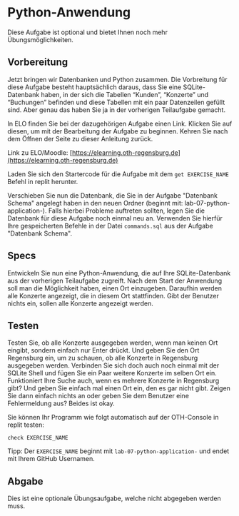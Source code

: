# Python-Anwendung

Diese Aufgabe ist optional und bietet Ihnen noch mehr Übungsmöglichkeiten.

## Vorbereitung

Jetzt bringen wir Datenbanken und Python zusammen. Die Vorbreitung für diese Aufgabe besteht hauptsächlich daraus, dass Sie eine SQLite-Datenbank haben, in der sich die Tabellen “Kunden”, “Konzerte” und “Buchungen” befinden und diese Tabellen mit ein paar Datenzeilen gefüllt sind. Aber genau das haben Sie ja in der vorherigen Teilaufgabe gemacht. 

In ELO finden Sie bei der dazugehörigen Aufgabe einen Link. Klicken Sie auf diesen, um mit der Bearbeitung der Aufgabe zu beginnen. Kehren Sie nach dem Öffnen der Seite zu dieser Anleitung zurück.

Link zu ELO/Moodle: [https://elearning.oth-regensburg.de](https://elearning.oth-regensburg.de)

Laden Sie sich den Startercode für die Aufgabe mit dem ```get EXERCISE_NAME``` Befehl in replit herunter.

Verschieben Sie nun die Datenbank, die Sie in der Aufgabe "Datenbank Schema" angelegt haben in den neuen Ordner (beginnt mit: lab-07-python-application-). Falls hierbei Probleme auftreten sollten, legen Sie die Datenbank für diese Aufgabe noch einmal neu an. Verwenden Sie hierfür Ihre gespeicherten Befehle in der Datei ```commands.sql``` aus der Aufgabe "Datenbank Schema".


## Specs

Entwickeln Sie nun eine Python-Anwendung, die auf Ihre SQLite-Datenbank aus der vorherigen Teilaufgabe zugreift. Nach dem Start der Anwendung soll man die Möglichkeit haben, einen Ort einzugeben. Daraufhin werden alle Konzerte angezeigt, die in diesem Ort stattfinden. Gibt der Benutzer nichts ein, sollen alle Konzerte angezeigt werden.


## Testen

Testen Sie, ob alle Konzerte ausgegeben werden, wenn man keinen Ort eingibt, sondern einfach nur Enter drückt. Und geben Sie den Ort Regensburg ein, um zu schauen, ob alle Konzerte in Regensburg ausgegeben werden. Verbinden Sie sich doch auch noch einmal mit der SQLite Shell und fügen Sie ein Paar weitere Konzerte im selben Ort ein. Funktioniert Ihre Suche auch, wenn es mehrere Konzerte in Regensburg gibt? Und geben Sie einfach mal einen Ort ein, den es gar nicht gibt. Zeigen Sie dann einfach nichts an oder geben Sie dem Benutzer eine Fehlermeldung aus? Beides ist okay.

Sie können Ihr Programm wie folgt automatisch auf der OTH-Console in replit testen:

    check EXERCISE_NAME

Tipp: Der `EXERCISE_NAME` beginnt mit `lab-07-python-application-` und endet mit Ihrem GitHub Usernamen.

## Abgabe

Dies ist eine optionale Übungsaufgabe, welche nicht abgegeben werden muss.